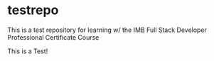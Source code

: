 # testrepo
This is a test repository for learning w/ the IMB Full Stack Developer Professional Certificate Course

This is a Test!
